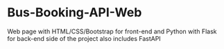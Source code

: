 # Bus-Booking-API-Web
Web page with HTML/CSS/Bootstrap for front-end and Python with Flask for back-end side of the project also includes FastAPI
